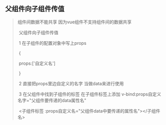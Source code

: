 ## 父组件向子组件传值

> 组件间数据不能共享 因为vue组件不支持组件间的数据共享
>
> ​    父组件向子组件传值
>
> ​    1 在子组件的配置对象中写上props
>
> ​    {
>
> ​      props:['自定义名']
>
> ​    }
>
> ​    2 直接把props里边自定义的名字 当做data来进行使用
>
> ​    3 在父组件中找到子组件的标签 在子组件标签上添加 v-bind:props自定义名字="父组件要传递的data属性名"
>
> ​    <子组件标签 :props自定义名="父组件data中要传递的属性名"></子组件名>

